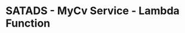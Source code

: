 # SATADS - MyCv Service - Lambda Function

<!--
Create an account in serverless.com

```shell script
sudo npm install serverless --global
```
```shell script
serverless login
```

```shell script
serverless
```
```shell script
npm init
```

```shell script
npm install
```

```shell script
npm deploy
```

-->